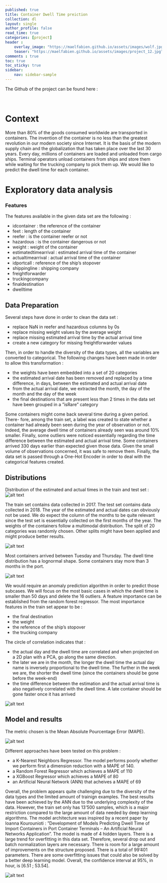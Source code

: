 ```yaml
---
published: true
title: Container Dwell Time preiction
collection: dl
layout: single
author_profile: false
read_time: true
categories: [project]
header :
    overlay_image: "https://maelfabien.github.io/assets/images/wolf.jpg"
    teaser: "https://maelfabien.github.io/assets/images/project_12.jpg"
comments : true
toc: true
toc_sticky: true
sidebar:
    nav: sidebar-sample
---
```


The Github of the project can be found here :

<div class="github-card" data-github="maelfabien/Cargo-Dwell-Time" data-width="100%" data-height="" data-theme="default"></div>
<script src="//cdn.jsdelivr.net/github-cards/latest/widget.js"></script>

<br>

# Context

More than 80% of the goods consumed worldwide are transported in containers. The invention of the container is no less than the greatest revolution in our modern society since Internet. It is the basis of the modern supply chain and the globalization that has taken place over the last 30 years.
Every day, millions of containers are loaded and unloaded from cargo ships. Terminal operators unload containers from ships and store them while waiting for the trucking company to pick them up. We would like to predict the dwell time for each container.

# Exploratory data analysis

### Features

The features available in the given data set are the following :
- idcontainer : the reference of the container
- feet : length of the container
- reefer : is the container reefer or not
- hazardous : is the container dangerous or not 
- weight : weight of the container
- estimatedtimearrival : estimated arrival time of the container 
- actualtimearrival : actual arrival time of the container
- idportcall : reference of the ship’s stopover
- shippingline : shipping company
- freightforwarder 
- truckingcompany 
- finaldestination 
- dwelltime

## Data Preparation

Several steps have done in order to clean the data set :
- replace NaN in reefer and hazardous columns by 0s
- replace missing weight values by the average weight
- replace missing estimated arrival time by the actual arrival time
- create a new category for missing freightforwarder values

Then, in order to handle the diversity of the data types, all the variables are converted to categorical. The following changes have been made in order to allow this transformation :
- the weights have been embedded into a set of 20 categories
- the estimated arrival date has been removed and replaced by a time difference, in days, between the estimated and actual arrival date
- from the actual arrival date, we extracted the month, the day of the month and the day of the week
- the final destinations that are present less than 2 times in the data set have been grouped in a ”isRare” category

Some containers might come back several time during a given period. There- fore, among the train set, a label was created to state whether a container had already been seen during the year of observation or not. Indeed, the average dwell time of containers already seen was around 10% smaller.
Finally, some outliers were noticed essentially regarding the time difference between the estimated and actual arrival time. Some containers arrived 330 days earlier than expected given those data. Given the small volume of observations concerned, it was safe to remove them. Finally, the data set is passed through a One-Hot Encoder in order to deal with the categorical features created.

## Distributions 

Distribution of the estimated and actual times in the train and test set :
![alt text](https://maelfabien.github.io/assets/images/AS_Images/time.png)

The train set contains data collected in 2017. The test set contains data collected in 2018. The year of the estimated and actual dates can obviously not be used. We do expect the column of the months to be quite relevant since the test set is essentially collected on the first months of the year.
The weights of the containers follow a multimodal distribution. The split of 20 categories was randomly chosen. Other splits might have been applied and might produce better results.

![alt text](https://maelfabien.github.io/assets/images/AS_Images/weights.png)

Most containers arrived between Tuesday and Thursday. The dwell time distribution has a lognormal shape. Some containers stay more than 3 months in the port. 

![alt text](https://maelfabien.github.io/assets/images/AS_Images/dwell.png)

We would require an anomaly prediction algorithm in order to predict those subcases. We will focus on the most basic cases in which the dwell time is smaller than 50 days and delete the 16 outliers.
A feature importance can be established from the random forest regressor. The most importance features in the train set appear to be :
- the final destination
- the weight
- the reference of the ship’s stopover
- the trucking company

The circle of correlation indicates that :
- the actual day and the dwell time are correlated and when projected on a 2D plan with a PCA, go along the same direction. 
- the later we are in the month, the longer the dwell time
the actual day name is inversely proportional to the dwell time. The further in the week we are, the shorter the dwell time (since the containers should be gone before the week-end)
- the time difference between the estimation and the actual arrival time is also negatively correlated with the dwell time. A late container should be gone faster once it has arrived

![alt text](https://maelfabien.github.io/assets/images/AS_Images/circle.png)

## Model and results

The metric chosen is the Mean Absolute Pourcentage Error (MAPE).

![alt text](https://maelfabien.github.io/assets/images/AS_Images/mape.png)

Different approaches have been tested on this problem :
- a K-Nearest Neighbors Regressor. The model performs poorly whether we perform first a dimension reduction with a MAPE of 140.
- a Random Forest Regressor which achieves a MAPE of 110
- a XGBoost Regressor which achieves a MAPE of 80
- an Artificial Neural Network (ANN) that acheives a MAPE of 69

Overall, the problem appears quite challenging due to the diversity of the data types and the limited amount of trainign examples. The best results have been achieved by the ANN due to the underlying complexity of the data. However, the train set only has 13’500 samples, which is a major restriction compared to the large amount of data needed by deep learning algorithms.
The model architecture was inspired by a recent paper by Ioanna Kourounioti : ”Development of Models Predicting Dwell Time of Import Containers in Port Container Terminals – An Artificial Neural Networks Application”. The model is made of 4 hidden layers. There is a large trend for overfitting in this data set. Therefore, several drop out and batch normalization layers are necessary.
There is room for a large amount of improvements on the structure proposed. There is a total of 99’401 parameters. There are some overfitting issues that could also be solved by a better deep learning model. Overall, the confidence interval at 95%, in hour, is [6.51 ; 53.54].

![alt text](https://maelfabien.github.io/assets/images/AS_Images/model.png)
